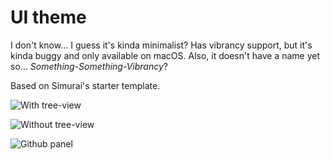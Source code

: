# UI theme

I don't know… I guess it's kinda minimalist? Has vibrancy support, but it's kinda buggy and only available on macOS. Also, it doesn't have a name yet so… _Something-Something-Vibrancy_?

Based on Simurai's starter template.

![With tree-view](https://i.imgur.com/Kq0w9LB.jpg)

![Without tree-view](https://i.imgur.com/pGZLt4C.jpg)

![Github panel](https://i.imgur.com/12oXsKe.jpg)
